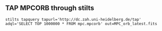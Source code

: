 ## TAP MPCORB through stilts
`stilts tapquery tapurl='http://dc.zah.uni-heidelberg.de/tap' adql='SELECT TOP 1000000 * FROM mpc.mpcorb' out=MPC_orb_latest.fits`
